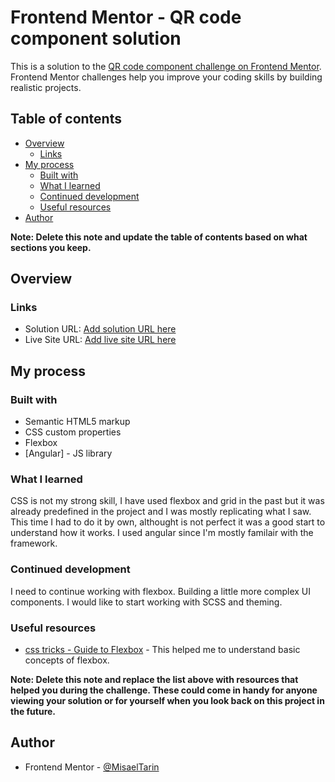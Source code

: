 # Frontend Mentor - QR code component solution

This is a solution to the [QR code component challenge on Frontend Mentor](https://www.frontendmentor.io/challenges/qr-code-component-iux_sIO_H). Frontend Mentor challenges help you improve your coding skills by building realistic projects. 

## Table of contents

- [Overview](#overview)
  - [Links](#links)
- [My process](#my-process)
  - [Built with](#built-with)
  - [What I learned](#what-i-learned)
  - [Continued development](#continued-development)
  - [Useful resources](#useful-resources)
- [Author](#author)

**Note: Delete this note and update the table of contents based on what sections you keep.**

## Overview


### Links

- Solution URL: [Add solution URL here](https://your-solution-url.com)
- Live Site URL: [Add live site URL here](https://your-live-site-url.com)

## My process

### Built with

- Semantic HTML5 markup
- CSS custom properties
- Flexbox
- [Angular] - JS library

### What I learned

CSS is not my strong skill, I have used flexbox and grid in the past but it was already predefined in the project and I was mostly replicating what I saw. This time I had to do it by own, althought is not perfect it was a good start to understand how it works.
I used angular since I'm mostly familair with the framework.

### Continued development

I need to continue working with flexbox. Building a little more complex UI components. 
I would like to start working with SCSS and theming.

### Useful resources

- [css tricks - Guide to Flexbox](https://css-tricks.com/snippets/css/a-guide-to-flexbox/) - This helped me to understand basic concepts of flexbox.

**Note: Delete this note and replace the list above with resources that helped you during the challenge. These could come in handy for anyone viewing your solution or for yourself when you look back on this project in the future.**

## Author

- Frontend Mentor - [@MisaelTarin](https://www.frontendmentor.io/profile/MisaelTarin)